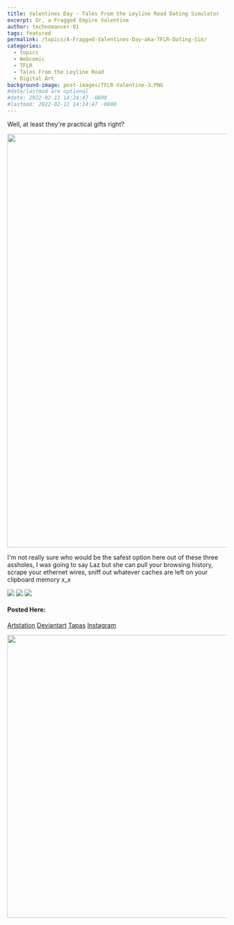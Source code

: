 ```yaml
---
title: Valentines Day - Tales From the Leyline Road Dating Simulator
excerpt: Or, a Fragged Empire Valentine
author: technomancer-01
tags: featured
permalink: /topics/A-Fragged-Valentines-Day-aka-TFLR-Dating-Sim/
categories:
  - topics
  - Webcomic
  - TFLR
  - Tales From the Leyline Road
  - Digital Art
background-image: post-images/TFLR-Valentine-3.PNG
#date/lastmod are optional
#date: 2022-02-11 14:24:47 -0800
#lastmod: 2022-02-11 14:24:47 -0800
---
```


Well, at least they're practical gifts right?



<!-- ![Find it on Artstation and Instagram](https://cdnb.artstation.com/p/assets/images/images/046/239/297/large/technomancer-01-asset.jpg?1644614091=100x20) -->

<!-- ![full image is on IG and Artstation](/images/post-images/TFLR-Valentine2022.PNG)
 -->

<img src="/images/post-images/TFLR-Valentine2022.PNG" width="850" height="950">

I'm not really sure who would be the safest option here out of these three assholes, I was going to say Laz but she can pull your browsing history, scrape your ethernet wires, sniff out whatever caches are left on your clipboard memory x_x

<img src="/images/post-images/TFLR-valentine-Gene.PNG" class="worksdisplay">
<img src="/images/post-images/TFLR-valentine-Jazz.PNG" class="worksdisplay">
<img src="/images/post-images/TFLR-valentine-Laz.jpeg" class="worksdisplay">

#### Posted Here: 
[Artstation](https://www.artstation.com/artwork/eJxXz3)
[Deviantart](https://www.deviantart.com/technomancer-01/art/Fragged-Empire-Valentine-Dating-Simulator-906688574)
[Tapas](https://tapas.io/series/Fragged-Empire-Tales-From-the-Leyline-Road/info)
[Instagram](https://www.instagram.com/technomancer_01/)

<img src="/images/post-images/TFLR-Valentine-3.PNG" width="850" height="650">
